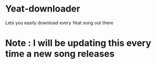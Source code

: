 # Yeat-downloader
Lets you easily download every Yeat song out there

# Note : I will be updating this every time a new song releases
